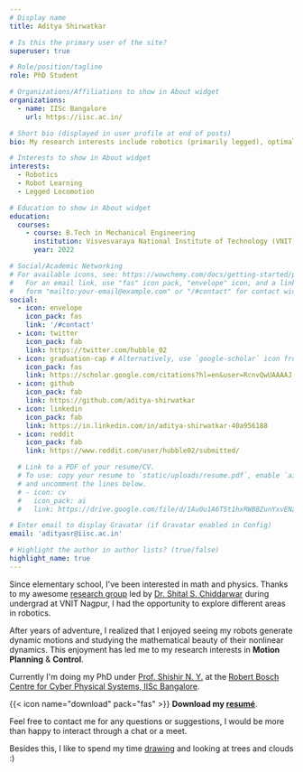 ```yaml
---
# Display name
title: Aditya Shirwatkar

# Is this the primary user of the site?
superuser: true

# Role/position/tagline
role: PhD Student

# Organizations/Affiliations to show in About widget
organizations:
  - name: IISc Bangalore
    url: https://iisc.ac.in/

# Short bio (displayed in user profile at end of posts)
bio: My research interests include robotics (primarily legged), optimal control, and reinforcement learning.

# Interests to show in About widget
interests:
  - Robotics
  - Robot Learning
  - Legged Locomotion

# Education to show in About widget
education:
  courses:
    - course: B.Tech in Mechanical Engineering
      institution: Visvesvaraya National Institute of Technology (VNIT), Nagpur
      year: 2022

# Social/Academic Networking
# For available icons, see: https://wowchemy.com/docs/getting-started/page-builder/#icons
#   For an email link, use "fas" icon pack, "envelope" icon, and a link in the
#   form "mailto:your-email@example.com" or "/#contact" for contact widget.
social:
  - icon: envelope
    icon_pack: fas
    link: '/#contact'
  - icon: twitter
    icon_pack: fab
    link: https://twitter.com/hubble_02
  - icon: graduation-cap # Alternatively, use `google-scholar` icon from `ai` icon pack
    icon_pack: fas
    link: https://scholar.google.com/citations?hl=en&user=RcnvQwUAAAAJ
  - icon: github
    icon_pack: fab
    link: https://github.com/aditya-shirwatkar
  - icon: linkedin
    icon_pack: fab
    link: https://in.linkedin.com/in/aditya-shirwatkar-40a956188
  - icon: reddit
    icon_pack: fab
    link: https://www.reddit.com/user/hubble02/submitted/

  # Link to a PDF of your resume/CV.
  # To use: copy your resume to `static/uploads/resume.pdf`, enable `ai` icons in `params.toml`,
  # and uncomment the lines below.
  # - icon: cv
  #   icon_pack: ai
  #   link: https://drive.google.com/file/d/1Au0u1A6T5t1hxRWBBZunYxvENzBKhTDB/view

# Enter email to display Gravatar (if Gravatar enabled in Config)
email: 'adityasr@iisc.ac.in'

# Highlight the author in author lists? (true/false)
highlight_name: true
---
```


Since elementary school, I've been interested in math and physics. Thanks to my awesome [research group](https://www.ivlabs.in/) led by [Dr. Shital S. Chiddarwar](https://in.linkedin.com/in/shital-chiddarwar-ph-d-5a7173b6) during undergrad at VNIT Nagpur, I had the opportunity to explore different areas in robotics. 

After years of adventure, I realized that I enjoyed seeing my robots generate dynamic motions and studying the mathematical beauty of their nonlinear dynamics. This enjoyment has led me to my research interests in **Motion Planning** & **Control**.

Currently I'm doing my PhD under [Prof. Shishir N. Y.](https://www.shishirny.com/) at the [Robert Bosch Centre for Cyber Physical Systems, IISc Bangalore](https://cps.iisc.ac.in/).

<!-- Students VNIT link -->
<!-- {{< icon name="download" pack="fas" >}} Download my [resumé](https://drive.google.com/file/d/1Au0u1A6T5t1hxRWBBZunYxvENzBKhTDB/view). -->

{{< icon name="download" pack="fas" >}} **Download my [resumé](https://drive.google.com/file/d/1cGdITHwhlH7EjOn60NJnYkIYIDxS2y9l/view)**.

Feel free to contact me for any questions or suggestions, I would be more than happy to interact through a chat or a meet.

Besides this, I like to spend my time [drawing](drawing/all) and looking at trees and clouds :)

<!-- ## Note: The website is currently under construction. -->